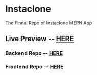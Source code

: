 # Instaclone
The Finnal Repo of Instaclone MERN App

## Live Preview -- [HERE](https://blissful-jones-5c6804.netlify.app)

### Backend Repo -- [HERE](https://github.com/Zo3rb/instaclone-backend)
### Frontend Repo -- [HERE](https://github.com/Zo3rb/instaclone-frontend)
